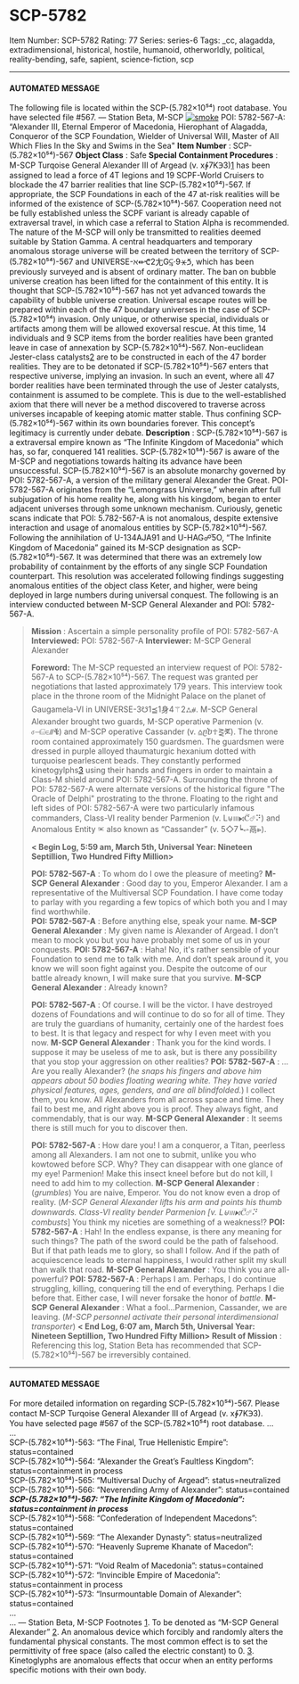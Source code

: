 # SCP-5782
Item Number: SCP-5782
Rating: 77
Series: series-6
Tags: _cc, alagadda, extradimensional, historical, hostile, humanoid, otherworldly, political, reality-bending, safe, sapient, science-fiction, scp

---

#### AUTOMATED MESSAGE
The following file is located within the SCP-(5.782×10⁵⁴) root database. You have selected file #567.
— Station Beta, M-SCP
[![smoke](https://scp-wiki.wdfiles.com/local--resized-images/scp-5782/smoke/medium.jpg)](https://scp-wiki.wdfiles.com/local--files/scp-5782/smoke)
POI: 5782-567-A: “Alexander III, Eternal Emperor of Macedonia, Hierophant of Alagadda, Conqueror of the SCP Foundation, Wielder of Universal Will, Master of All Which Flies In the Sky and Swims in the Sea"
**Item Number** : SCP-(5.782×10⁵⁴)-567
**Object Class** : Safe
**Special Containment Procedures** :
M-SCP Turqoise General Alexander III of Argead (v. x∳7K℈3)[1](javascript:;) has been assigned to lead a force of 4T legions and 19 SCPF-World Cruisers to blockade the 47 barrier realities that line SCP-(5.782×10⁵⁴)-567.
If appropriate, the SCP Foundations in each of the 47 at-risk realities will be informed of the existence of SCP-(5.782×10⁵⁴)-567. Cooperation need not be fully established unless the SCPF variant is already capable of extraversal travel, in which case a referral to Station Alpha is recommended. The nature of the M-SCP will only be transmitted to realities deemed suitable by Station Gamma.
A central headquarters and temporary anomalous storage universe will be created between the territory of SCP-(5.782×10⁵⁴)-567 and UNIVERSE-ℵ⇷ⶂ2⺐G⥹‧9⚹ⷛ, which has been previously surveyed and is absent of ordinary matter. The ban on bubble universe creation has been lifted for the containment of this entity. It is thought that SCP-(5.782×10⁵⁴)-567 has not yet advanced towards the capability of bubble universe creation.
Universal escape routes will be prepared within each of the 47 boundary universes in the case of SCP-(5.782×10⁵⁴) invasion. Only unique, or otherwise special, individuals or artifacts among them will be allowed exoversal rescue. At this time, 14 individuals and 9 SCP items from the border realities have been granted leave in case of annexation by SCP-(5.782×10⁵⁴)-567.
Non-euclidean Jester-class catalysts[2](javascript:;) are to be constructed in each of the 47 border realities. They are to be detonated if SCP-(5.782×10⁵⁴)-567 enters that respective universe, implying an invasion.
In such an event, where all 47 border realities have been terminated through the use of Jester catalysts, containment is assumed to be complete. This is due to the well-established axiom that there will never be a method discovered to traverse across universes incapable of keeping atomic matter stable. Thus confining SCP-(5.782×10⁵⁴)-567 within its own boundaries forever. This concept’s legitimacy is currently under debate.
**Description** :
SCP-(5.782×10⁵⁴)-567 is a extraversal empire known as “The Infinite Kingdom of Macedonia” which has, so far, conquered 141 realities. SCP-(5.782×10⁵⁴)-567 is aware of the M-SCP and negotiations towards halting its advance have been unsuccessful.
SCP-(5.782×10⁵⁴)-567 is an absolute monarchy governed by POI: 5782-567-A, a version of the military general Alexander the Great. POI-5782-567-A originates from the “Lemongrass Universe,” wherein after full subjugation of his home reality he, along with his kingdom, began to enter adjacent universes through some unknown mechanism.
Curiously, genetic scans indicate that POI: 5.782-567-A is not anomalous, despite extensive interaction and usage of anomalous entities by SCP-(5.782×10⁵⁴)-567.
Following the annihilation of U-134AJA91 and U-HAG☍ⷱ5O, “The Infinite Kingdom of Macedonia” gained its M-SCP designation as SCP-(5.782×10⁵⁴)-567. It was determined that there was an extremely low probability of containment by the efforts of any single SCP Foundation counterpart. This resolution was accelerated following findings suggesting anomalous entities of the object class Keter, and higher, were being deployed in large numbers during universal conquest.
The following is an interview conducted between M-SCP General Alexander and POI: 5782-567-A.
> **Mission** : Ascertain a simple personality profile of POI: 5782-567-A
> **Interviewed:** POI: 5782-567-A
> **Interviewer:** M-SCP General Alexander  
>    
>  **Foreword:** The M-SCP requested an interview request of POI: 5782-567-A to SCP-(5.782×10⁵⁴)-567. The request was granted per negotiations that lasted approximately 179 years.
> This interview took place in the throne room of the Midnight Palace on the planet of Gaugamela-VI in UNIVERSE-3☋1⪳1⾝4⚚2⛼⧣.
> M-SCP General Alexander brought two guards, M-SCP operative Parmenion (v. ⳝ⊣⌺∈⫻ⷄ) and M-SCP operative Cassander (v. ⩠ⴚⴆ☥⪐ⶎ).
> The throne room contained approximately 150 guardsmen. The guardsmen were dressed in purple alloyed thaumaturgic hexanium dotted with turquoise pearlescent beads. They constantly performed kinetogylphs[3](javascript:;) using their hands and fingers in order to maintain a Class-M shield around POI: 5782-567-A.
> Surrounding the throne of POI: 5782-567-A were alternate versions of the historical figure "The Oracle of Delphi" prostrating to the throne. Floating to the right and left sides of POI: 5782-567-A were two particularly infamous commanders, Class-VI reality bender Parmenion (v. Ⅼ⊎ⲽ⧑Ⲥ⃕☄⠝) and Anomalous Entity ⱗ also known as “Cassander” (v. 5◇7┕⥋⿀⩺).  
>    
>  **< Begin Log, 5:59 am, March 5th, Universal Year: Nineteen Septillion, Two Hundred Fifty Million>**  
>    
>  **POI: 5782-567-A** : To whom do I owe the pleasure of meeting?
> **M-SCP General Alexander** : Good day to you, Emperor Alexander. I am a representative of the Multiversal SCP Foundation. I have come today to parlay with you regarding a few topics of which both you and I may find worthwhile.  
>  **POI: 5782-567-A** : Before anything else, speak your name.
> **M-SCP General Alexander** : My given name is Alexander of Argead. I don’t mean to mock you but you have probably met some of us in your conquests.
> **POI: 5782-567-A** : Haha! No, it's rather sensible of your Foundation to send me to talk with me. And don’t speak around it, you know we will soon fight against you. Despite the outcome of our battle already known, I will make sure that you survive.
> **M-SCP General Alexander** : Already known?  
>    
>  **POI: 5782-567-A** : Of course. I will be the victor. I have destroyed dozens of Foundations and will continue to do so for all of time. They are truly the guardians of humanity, certainly one of the hardest foes to best. It is that legacy and respect for why I even meet with you now.
> **M-SCP General Alexander** : Thank you for the kind words. I suppose it may be useless of me to ask, but is there any possibility that you stop your aggression on other realities?
> **POI: 5782-567-A** : …Are you really Alexander? (_he snaps his fingers and above him appears about 50 bodies floating wearing white. They have varied physical features, ages, genders, and are all blindfolded._) I collect them, you know. All Alexanders from all across space and time. They fail to best me, and right above you is proof. They always fight, and commendably, that is our way.
> **M-SCP General Alexander** : It seems there is still much for you to discover then.  
>    
>  **POI: 5782-567-A** : How dare you! I am a conqueror, a Titan, peerless among all Alexanders. I am not one to submit, unlike you who kowtowed before SCP. Why? They can disappear with one glance of my eye! Parmenion! Make this insect kneel before but do not kill, I need to add him to my collection.
> **M-SCP General Alexander** : (_grumbles_) You are naive, Emperor. You do not know even a drop of reality. (_M-SCP General Alexander lifts his arm and points his thumb downwards. Class-VI reality bender Parmenion [v. Ⅼ⊎ⲽ⧑Ⲥ⃕☄⠝ combusts_] You think my niceties are something of a weakness!?
> **POI: 5782-567-A** : Hah! In the endless expanse, is there any meaning for such things? The path of the sword could be the path of falsehood. But if that path leads me to glory, so shall I follow. And if the path of acquiescence leads to eternal happiness, I would rather split my skull than walk that road.
> **M-SCP General Alexander** : You think you are all-powerful?
> **POI: 5782-567-A** : Perhaps I am. Perhaps, I do continue struggling, killing, conquering till the end of everything. Perhaps I die before that. Either case, I will never forsake the honor of _battle_.
> **M-SCP General Alexander** : What a fool…Parmenion, Cassander, we are leaving. (_M-SCP personnel activate their personal interdimensional transporter_)
> **< End Log, 6:07 am, March 5th, Universal Year: Nineteen Septillion, Two Hundred Fifty Million>**
> **Result of Mission** : Referencing this log, Station Beta has recommended that SCP-(5.782×10⁵⁴)-567 be irreversibly contained.
* * *
#### AUTOMATED MESSAGE
For more detailed information on regarding SCP-(5.782×10⁵⁴)-567. Please contact M-SCP Turqoise General Alexander III of Argead (v. x∳7K℈3).  
You have selected page #567 of the SCP-(5.782×10⁵⁴) root database.
…  
…  
SCP-(5.782×10⁵⁴)-563: “The Final, True Hellenistic Empire”: status=contained  
SCP-(5.782×10⁵⁴)-564: “Alexander the Great’s Faultless Kingdom”: status=containment in process  
SCP-(5.782×10⁵⁴)-565: “Multiversal Duchy of Argead”: status=neutralized  
SCP-(5.782×10⁵⁴)-566: “Neverending Army of Alexander”: status=contained  
**_SCP-(5.782×10⁵⁴)-567: “The Infinite Kingdom of Macedonia”: status=containment in process_**  
SCP-(5.782×10⁵⁴)-568: “Confederation of Independent Macedons”: status=contained  
SCP-(5.782×10⁵⁴)-569: “The Alexander Dynasty”: status=neutralized  
SCP-(5.782×10⁵⁴)-570: “Heavenly Supreme Khanate of Macedon”: status=contained  
SCP-(5.782×10⁵⁴)-571: “Void Realm of Macedonia”: status=contained  
SCP-(5.782×10⁵⁴)-572: “Invincible Empire of Macedonia”: status=containment in process  
SCP-(5.782×10⁵⁴)-573: “Insurmountable Domain of Alexander”: status=contained  
…  
…
— Station Beta, M-SCP
Footnotes
[1](javascript:;). To be denoted as “M-SCP General Alexander”
[2](javascript:;). An anomalous device which forcibly and randomly alters the fundamental physical constants. The most common effect is to set the permittivity of free space (also called the electric constant) to 0.
[3](javascript:;). Kinetoglyphs are anomalous effects that occur when an entity performs specific motions with their own body.